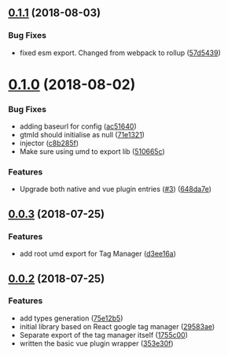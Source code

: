 <a name="0.1.1"></a>
## [0.1.1](https://github.com/cajames/vue-tag-manager/compare/v0.1.0...v0.1.1) (2018-08-03)


### Bug Fixes

* fixed esm export. Changed from webpack to rollup ([57d5439](https://github.com/cajames/vue-tag-manager/commit/57d5439))



<a name="0.1.0"></a>
# [0.1.0](https://github.com/cajames/vue-tag-manager/compare/v0.0.3...v0.1.0) (2018-08-02)


### Bug Fixes

* adding baseurl for config ([ac51640](https://github.com/cajames/vue-tag-manager/commit/ac51640))
* gtmId should initialise as null ([71e1321](https://github.com/cajames/vue-tag-manager/commit/71e1321))
* injector ([c8b285f](https://github.com/cajames/vue-tag-manager/commit/c8b285f))
* Make sure using umd to export lib ([510665c](https://github.com/cajames/vue-tag-manager/commit/510665c))


### Features

* Upgrade both native and vue plugin entries ([#3](https://github.com/cajames/vue-tag-manager/issues/3)) ([648da7e](https://github.com/cajames/vue-tag-manager/commit/648da7e))



<a name="0.0.3"></a>
## [0.0.3](https://github.com/cajames/vue-tag-manager/compare/v0.0.2...v0.0.3) (2018-07-25)


### Features

* add root umd export for Tag Manager ([d3ee16a](https://github.com/cajames/vue-tag-manager/commit/d3ee16a))



<a name="0.0.2"></a>
## [0.0.2](https://github.com/cajames/vue-tag-manager/compare/29583ae...v0.0.2) (2018-07-25)


### Features

* add types generation ([75e12b5](https://github.com/cajames/vue-tag-manager/commit/75e12b5))
* initial library based on React google tag manager ([29583ae](https://github.com/cajames/vue-tag-manager/commit/29583ae))
* Separate export of the tag manager itself ([1755c00](https://github.com/cajames/vue-tag-manager/commit/1755c00))
* written the basic vue plugin wrapper ([353e30f](https://github.com/cajames/vue-tag-manager/commit/353e30f))



